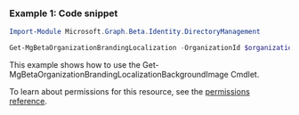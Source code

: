 ### Example 1: Code snippet

```powershell
Import-Module Microsoft.Graph.Beta.Identity.DirectoryManagement

Get-MgBetaOrganizationBrandingLocalization -OrganizationId $organizationId
```
This example shows how to use the Get-MgBetaOrganizationBrandingLocalizationBackgroundImage Cmdlet.

To learn about permissions for this resource, see the [permissions reference](/graph/permissions-reference).


